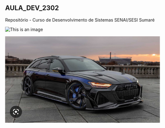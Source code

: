 ## AULA_DEV_2302

Repositório - Curso de Desenvolvimento de Sistemas SENAI/SESI Sumaré

![This is an image](https://i.ytimg.com/vi/vlDOjTaaEdA/maxresdefault.jpg)

![This is an image](rs6.png)
